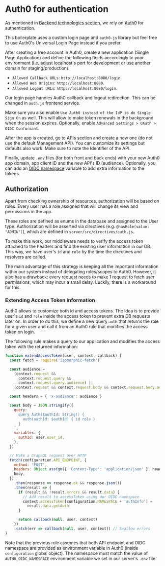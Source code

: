 # Auth0 for authentication

As mentioned in [Backend technologies section](techback.md), we rely on [Auth0](https://auth0.com) for authentication.

This boilerplate uses a custom login page and `auth0-js` library but feel free to use Auth0's Universal Login Page instead if you prefer.

After creating a free account in Auth0, create a new application (Single Page Application) and define the following fields accordingly to your environment (i.e. adjust localhost's port for development or use another domain for staging/production):

- `Allowed Callback URLs`: `http://localhost:8080/login`.
- `Allowed Web Origins`: `http://localhost:8080`.
- `Allowed Logout URLs`: `http://localhost:8080/login`.

Our login page handles Auth0 callback and logout redirection. This can be changed in `auth.js` frontend service.

Make sure you also enable `Use Auth0 instead of the IdP to do Single Sign On` as well. This will allow to make token renewals in the background when the session expires. Optionally, enable `Advanced Settings > OAuth > OIDC Conformant`.

After the app is created, go to APIs section and create a new one (do not use the default Management API). You can customize its settings but defaults also work. Make sure to note the Identifier of the API.

Finally, update `.env` files (for both front and back ends) with your new Auth0 app domain, app client ID and the new API's ID (audience). Optionally, you can add an [OIDC namespace](https://auth0.com/docs/api-auth/tutorials/adoption/scope-custom-claims) variable to add extra information to the tokens.

## Authorization

Apart from checking ownership of resources, authorization will be based on roles. Every user has a role assigned that will change its view and permissions in the app.

These roles are defined as enums in the database and assigned to the User type. Authorization will be asserted via directives (e.g. `@hasRole(value: "ADMIN")`), which are defined in `server/src/directives/auth.js`.

To make this work, our middleware needs to verify the access token attached to the headers and find the existing user information in our DB. This way, we have user's `id` and `role` by the time the directives and resolvers are called.

The main advantage of this strategy is keeping all the important information within our system instead of delegating roles/scopes to Auth0. However, it also has a drawback: every request needs to make 1 request to fetch user permissions, which may incur a small delay. Luckily, there is a workaround for this.

### Extending Access Token information

Auth0 allows to customize both id and access tokens. The idea is to provide user's `id` and `role` inside the access token to prevent extra DB requests later on. In order to do this, we define a new query `auth` that returns the role for a given user and call it from an Auth0 rule that modifies the access token on login.

The following rule makes a query to our application and modifies the access token with the returned information:

```js
function extendAccessToken(user, context, callback) {
  const fetch = require('isomorphic-fetch')

  const audience =
    (context.request &&
      context.request.query &&
      context.request.query.audience) ||
    (context.request && context.request.body && context.request.body.audience)

  const headers = { 'x-audience': audience }

  const body = JSON.stringify({
    query: `
      query Auth($authId: String!) {
        auth(authId: $authId) { id role }
      }
    `,
    variables: {
      authId: user.user_id,
    },
  })

  // Make a GraphQL request over HTTP
  fetch(configuration.API_ENDPOINT, {
    method: 'POST',
    headers: Object.assign({ 'Content-Type': 'application/json' }, headers),
    body,
  })
    .then(response => response.ok && response.json())
    .then(result => {
      if (result && !result.errors && result.data) {
        // Add result to accessToken using our OIDC namespace
        context.accessToken[configuration.NAMESPACE + 'authInfo'] =
          result.data.getAuth
      }

      return callback(null, user, context)
    })
    .catch(err => callback(null, user, context)) // Swallow errors
}
```

Note that the previous rule assumes that both API endpoint and OIDC namespace are provided as environment variable in Auth0 (inside `configuration` global object). The namespace must match the value of `AUTH0_OIDC_NAMESPACE` environment variable we set in our server's `.env` file.
